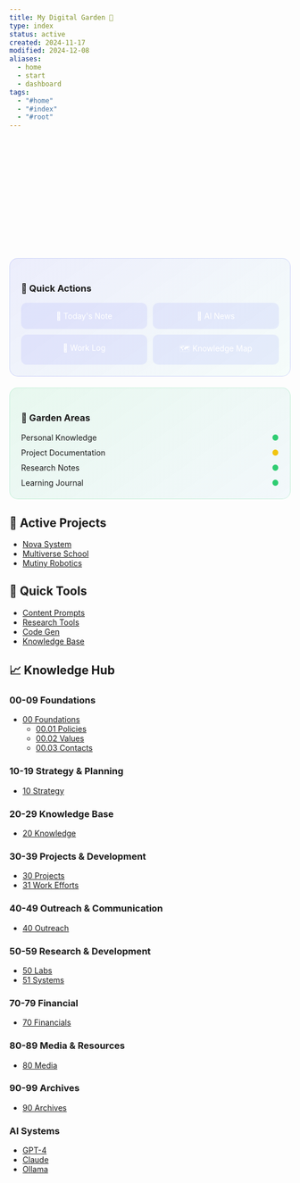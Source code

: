```yaml
---
title: My Digital Garden 🌱
type: index
status: active
created: 2024-11-17
modified: 2024-12-08
aliases:
  - home
  - start
  - dashboard
tags:
  - "#home"
  - "#index"
  - "#root"
---
```


<div style="
  text-align: center;
  margin: 40px 0;
  animation: fadeIn 1s ease-in;
">
  <h1 style="
    font-size: 2.5em;
    margin-bottom: 10px;
    background: linear-gradient(90deg, #FF7C30, #FFB630);
    -webkit-background-clip: text;
    -webkit-text-fill-color: transparent;
  ">Welcome to My Digital Garden</h1>
  <p style="
    font-size: 1.2em;
    opacity: 0.8;
  ">A living collection of thoughts, learnings, and daily development logs - training ground for my AI companions</p>
</div>

<div style="
  display: grid;
  grid-template-columns: repeat(auto-fit, minmax(300px, 1fr));
  gap: 20px;
  margin: 30px 0;
">

<!-- Quick Actions Panel -->
<div style="
  background: linear-gradient(145deg, rgba(88, 101, 242, 0.1) 0%, rgba(101, 242, 193, 0.05) 100%);
  border-radius: 15px;
  padding: 20px;
  border: 1px solid rgba(88, 101, 242, 0.2);
">
  <h3>🎯 Quick Actions</h3>
  <div style="
    display: grid;
    grid-template-columns: repeat(2, 1fr);
    gap: 10px;
    margin-top: 15px;
  ">
    <a href="Daily-Notes/2024-12-08" style="
      background: rgba(88, 101, 242, 0.1);
      padding: 15px;
      border-radius: 10px;
      text-align: center;
      text-decoration: none;
      color: white;
      transition: all 0.2s ease;
    ">📝 Today's Note</a>
    <a href="AI News/AI-News-2024-12-08" style="
      background: rgba(88, 101, 242, 0.1);
      padding: 15px;
      border-radius: 10px;
      text-align: center;
      text-decoration: none;
      color: white;
      transition: all 0.2s ease;
    ">📰 AI News</a>
    <a href="Work-Efforts/WE0001-12082024" style="
      background: rgba(88, 101, 242, 0.1);
      padding: 15px;
      border-radius: 10px;
      text-align: center;
      text-decoration: none;
      color: white;
      transition: all 0.2s ease;
    ">💼 Work Log</a>
    <a href="Knowledge/Map" style="
      background: rgba(88, 101, 242, 0.1);
      padding: 15px;
      border-radius: 10px;
      text-align: center;
      text-decoration: none;
      color: white;
      transition: all 0.2s ease;
    ">🗺️ Knowledge Map</a>
  </div>
</div>

<!-- Garden Status -->
<div style="
  background: linear-gradient(145deg, rgba(46, 204, 113, 0.1) 0%, rgba(52, 152, 219, 0.05) 100%);
  border-radius: 15px;
  padding: 20px;
  border: 1px solid rgba(46, 204, 113, 0.2);
">
  <h3>🌱 Garden Areas</h3>
  <div style="margin-top: 15px;">
    <div style="
      display: flex;
      justify-content: space-between;
      align-items: center;
      margin-bottom: 10px;
    ">
      <span>Personal Knowledge</span>
      <span style="color: #2ecc71">●</span>
    </div>
    <div style="
      display: flex;
      justify-content: space-between;
      align-items: center;
      margin-bottom: 10px;
    ">
      <span>Project Documentation</span>
      <span style="color: #f1c40f">●</span>
    </div>
    <div style="
      display: flex;
      justify-content: space-between;
      align-items: center;
      margin-bottom: 10px;
    ">
      <span>Research Notes</span>
      <span style="color: #2ecc71">●</span>
    </div>
    <div style="
      display: flex;
      justify-content: space-between;
      align-items: center;
    ">
      <span>Learning Journal</span>
      <span style="color: #2ecc71">●</span>
    </div>
  </div>
</div>

</div>

## 🤖 Active Projects

- [Nova System](Projects/Nova-System)
- [Multiverse School](Projects/Multiverse-School)
- [Mutiny Robotics](Projects/Mutiny-Robotics)

## 🎯 Quick Tools

- [Content Prompts](Prompts/Content)
- [Research Tools](Prompts/Research)
- [Code Gen](Prompts/Code)
- [Knowledge Base](Knowledge/Index)

## 📈 Knowledge Hub

### 00-09 Foundations
- [00 Foundations](00-Foundations)
  - [00.01 Policies](00-Foundations/00.01-Policies)
  - [00.02 Values](00-Foundations/00.02-Values)
  - [00.03 Contacts](00-Foundations/00.03-Contacts)

### 10-19 Strategy & Planning
- [10 Strategy](10-Strategy)

### 20-29 Knowledge Base
- [20 Knowledge](20-Knowledge)

### 30-39 Projects & Development
- [30 Projects](30-Projects)
- [31 Work Efforts](work-efforts)

### 40-49 Outreach & Communication
- [40 Outreach](40-Outreach)

### 50-59 Research & Development
- [50 Labs](50-Labs)
- [51 Systems](51-Systems)

### 70-79 Financial
- [70 Financials](70-Financials)

### 80-89 Media & Resources
- [80 Media](80-Media)

### 90-99 Archives
- [90 Archives](90-Archives)

### AI Systems
- [GPT-4](AI/GPT-4)
- [Claude](AI/Claude)
- [Ollama](AI/Ollama)

<style>
@keyframes fadeIn {
  from { opacity: 0; transform: translateY(20px); }
  to { opacity: 1; transform: translateY(0); }
}

a:hover {
  transform: translateY(-2px);
  box-shadow: 0 5px 15px rgba(0,0,0,0.2);
}

@keyframes pulse {
  0% { transform: scale(1); }
  50% { transform: scale(1.05); }
  100% { transform: scale(1); }
}

.pulse-on-hover:hover {
  animation: pulse 1s infinite;
}

a {
  transition: all 0.3s ease;
}

a:hover {
  transform: translateY(-2px);
  box-shadow: 0 5px 15px rgba(0,0,0,0.2);
}
</style>

